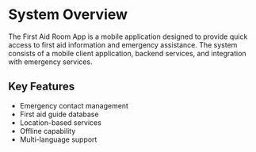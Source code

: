 # System Overview

The First Aid Room App is a mobile application designed to provide quick access to first aid information and emergency assistance. The system consists of a mobile client application, backend services, and integration with emergency services.

## Key Features
- Emergency contact management
- First aid guide database
- Location-based services
- Offline capability
- Multi-language support
